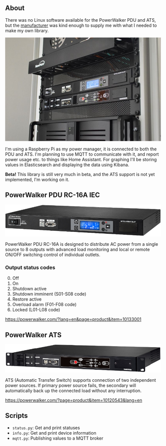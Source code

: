 ## About
There was no Linux software available for the PowerWalker PDU and ATS, but the [manufacturer](https://powerwalker.com/) was kind enough to supply me with what I needed to make my own library.

![PowerWalker PDU and ATS in my homelab](media/homelab.jpg)

I'm using a Raspberry Pi as my power manager, it is connected to both the PDU and ATS. I'm planning to use MQTT to communicate with it, and report power usage etc. to things like Home Assistant. For graphing I'll be storing values in Elasticsearch and displaying the data using Kibana.

**Beta!** This library is still very much in beta, and the ATS support is not yet implemented, I'm working on it.

## PowerWalker PDU RC-16A IEC
![PowerWalker PDU RC-16A IEC](media/powerwalker_pdu_rc-16a.jpg)

PowerWalker PDU RC-16A is designed to distribute AC power from a single source to 8 outputs with advanced load monitoring and local or remote ON/OFF switching control of individual outlets.

### Output status codes
0. Off
1. On
2. Shutdown active
3. Shutdown imminent (S01-S08 code)
4. Restore active
5. Overload alarm (F01-F08 code)
6. Locked (L01-L08 code)

https://powerwalker.com/?lang=en&page=product&item=10133001

## PowerWalker ATS
![PowerWalker ATS](media/powerwalker_ats.jpg)

ATS (Automatic Transfer Switch) supports connection of two independent power sources. If primary power source fails, the secondary will automatically back up the connected load without any interruption. 

https://powerwalker.com/?page=product&item=10120543&lang=en

## Scripts
* `status.py`: Get and print statuses
* `info.py`: Get and print device information
* `mqtt.py`: Publishing values to a MQTT broker
